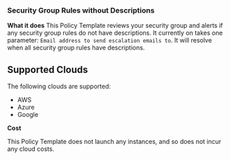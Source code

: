### Security Group Rules without Descriptions

**What it does**
This Policy Template reviews your security group and alerts if any security group rules do not have descriptions. 
It currently on takes one parameter: `Email address to send escalation emails to`. It will resolve when all security group rules have descriptions. 


## Supported Clouds
The following clouds are supported: 
- AWS
- Azure
- Google 

**Cost**

This Policy Template does not launch any instances, and so does not incur any cloud costs.